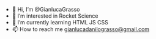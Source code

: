 - 👋 Hi, I’m @GianlucaGrasso
- 👀 I’m interested in Rocket Science
- 🌱 I’m currently learning HTML JS CSS
- 📫 How to reach me gianlucadanilograsso@gmail.com

<!---
GianlucaGrasso/GianlucaGrasso is a ✨ special ✨ repository because its `README.md` (this file) appears on your GitHub profile.
You can click the Preview link to take a look at your changes.
--->
